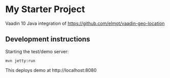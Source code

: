 # My Starter Project

Vaadin 10 Java integration of https://github.com/elmot/vaadin-geo-location

## Development instructions

Starting the test/demo server:
```
mvn jetty:run
```

This deploys demo at http://localhost:8080


